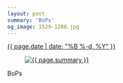 ```yaml
---
layout: post
summary: 'BoPs'
og_image: 1529-1280.jpg
---
```


<p>
 <time>
  <a href="/1529">
   {{ page.date | date: "%B %-d, %Y" }}
  </a>
 </time>
 <a href="/1529">
  <figure data-taken="11/28/2021">
   <img alt="{{ page.summary }}" sizes="(min-width: 700px) 50vw, calc(100vw - 2rem)" src="{{ site.assets_url }}/1529-640.jpg" srcset="{{ site.assets_url }}/1529-320.jpg 320w, {{ site.assets_url }}/1529-640.jpg 640w, {{ site.assets_url }}/1529-960.jpg 960w, {{ site.assets_url }}/1529-1280.jpg 1280w"/>
  </figure>
 </a>
 <span>
  BoPs
 </span>
</p>
